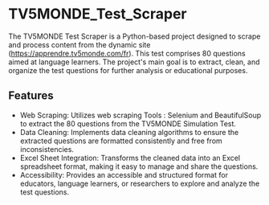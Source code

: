 # TV5MONDE_Test_Scraper
 The TV5MONDE Test Scraper is a Python-based project designed to scrape and process content from the dynamic site (https://apprendre.tv5monde.com/fr). This test comprises 80 questions aimed at language learners. The project's main goal is to extract, clean, and organize the test questions for further analysis or educational purposes.

 ## Features
- Web Scraping: Utilizes web scraping Tools : Selenium and BeautifulSoup to extract the 80 questions from the TV5MONDE Simulation Test.
- Data Cleaning: Implements data cleaning algorithms to ensure the extracted questions are formatted consistently and free from inconsistencies.
- Excel Sheet Integration: Transforms the cleaned data into an Excel spreadsheet format, making it easy to manage and share the questions.
- Accessibility: Provides an accessible and structured format for educators, language learners, or researchers to explore and analyze the test questions.
